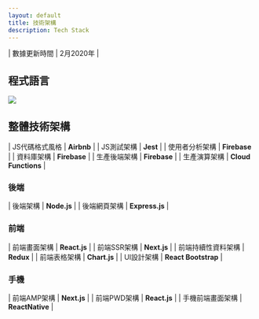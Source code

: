 ```yaml
---
layout: default
title: 技術架構
description: Tech Stack
---
```


| 數據更新時間 | 2月2020年 |

## 程式語言

<img src='https://lh3.googleusercontent.com/-TlZUxV1mEeJ42K-OkpjUMgUClJSaty-in5uP5Ab14V7sx3HYKPLxLBwn70BojJ8tUzXQ86Qi9oGiegrdsr-mqPws9JTOT5PiqTONjQnBSqAnPTmTXUg7QBgm1v66YiEGzUbunwbgA=w2400' />

## 整體技術架構

| JS代碼格式風格 | **Airbnb** |
| JS測試架構 | **Jest** |
| 使用者分析架構 | **Firebase** |
| 資料庫架構 | **Firebase** |
| 生產後端架構 | **Firebase** |
| 生產演算架構 | **Cloud Functions** |

### 後端

| 後端架構 | **Node.js** |
| 後端網頁架構 | **Express.js** |

### 前端

| 前端畫面架構 | **React.js** |
| 前端SSR架構 | **Next.js** |
| 前端持續性資料架構 | **Redux** |
| 前端表格架構 | **Chart.js** |
| UI設計架構 | **React Bootstrap** |

### 手機

| 前端AMP架構 | **Next.js** |
| 前端PWD架構 | **React.js** |
| 手機前端畫面架構 | **ReactNative** |